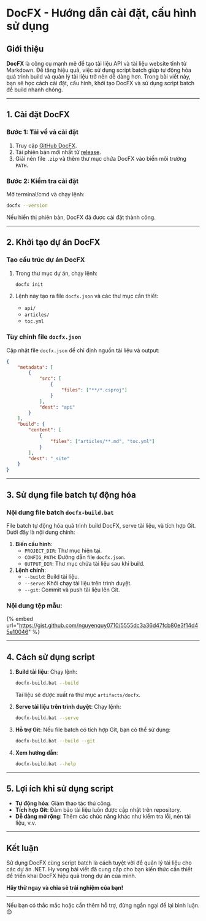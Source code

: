 # DocFX - Hướng dẫn cài đặt, cấu hình sử dụng

## **Giới thiệu**

**DocFX** là công cụ mạnh mẽ để tạo tài liệu API và tài liệu website tĩnh từ Markdown. Để tăng hiệu quả, việc sử dụng script batch giúp tự động hóa quá trình build và quản lý tài liệu trở nên dễ dàng hơn. Trong bài viết này, bạn sẽ học cách cài đặt, cấu hình, khởi tạo DocFX và sử dụng script batch để build nhanh chóng.

***

## **1. Cài đặt DocFX**

### **Bước 1: Tải về và cài đặt**

1. Truy cập [GitHub DocFX](https://github.com/dotnet/docfx).
2. Tải phiên bản mới nhất từ [release](https://github.com/dotnet/docfx/releases).
3. Giải nén file `.zip` và thêm thư mục chứa DocFX vào biến môi trường `PATH`.

### **Bước 2: Kiểm tra cài đặt**

Mở terminal/cmd và chạy lệnh:

```bash
docfx --version
```

Nếu hiển thị phiên bản, DocFX đã được cài đặt thành công.

***

## **2. Khởi tạo dự án DocFX**

### **Tạo cấu trúc dự án DocFX**

1.  Trong thư mục dự án, chạy lệnh:

    ```bash
    docfx init
    ```


2. Lệnh này tạo ra file `docfx.json` và các thư mục cần thiết:
   * `api/`
   * `articles/`
   * `toc.yml`

### **Tùy chỉnh file `docfx.json`**

Cập nhật file `docfx.json` để chỉ định nguồn tài liệu và output:

```json
{
    "metadata": [
        {
            "src": [
                {
                    "files": ["**/*.csproj"]
                }
            ],
            "dest": "api"
        }
    ],
    "build": {
        "content": [
            {
                "files": ["articles/**.md", "toc.yml"]
            }
        ],
        "dest": "_site"
    }
}
```

***

## **3. Sử dụng file batch tự động hóa**

### **Nội dung file batch `docfx-build.bat`**

File batch tự động hóa quá trình build DocFX, serve tài liệu, và tích hợp Git. Dưới đây là nội dung chính:

1. **Biến cấu hình**:
   * `PROJECT_DIR`: Thư mục hiện tại.
   * `CONFIG_PATH`: Đường dẫn file `docfx.json`.
   * `OUTPUT_DIR`: Thư mục chứa tài liệu sau khi build.
2. **Lệnh chính**:
   * `--build`: Build tài liệu.
   * `--serve`: Khởi chạy tài liệu trên trình duyệt.
   * `--git`: Commit và push tài liệu lên Git.

### **Nội dung tệp mẫu:**

{% embed url="https://gist.github.com/nguyenquy0710/5555dc3a36d47fcb80e3f14d45e10046" %}



***

## **4. Cách sử dụng script**

1.  **Build tài liệu**: Chạy lệnh:

    ```bash
    docfx-build.bat --build
    ```

    Tài liệu sẽ được xuất ra thư mục `artifacts/docfx`.
2.  **Serve tài liệu trên trình duyệt**: Chạy lệnh:

    ```bash
    docfx-build.bat --serve
    ```


3.  **Hỗ trợ Git**: Nếu file batch có tích hợp Git, bạn có thể sử dụng:

    ```bash
    docfx-build.bat --build --git
    ```


4.  **Xem hướng dẫn**:

    ```bash
    docfx-build.bat --help
    ```



***

## **5. Lợi ích khi sử dụng script**

* **Tự động hóa**: Giảm thao tác thủ công.
* **Tích hợp Git**: Đảm bảo tài liệu luôn được cập nhật trên repository.
* **Dễ dàng mở rộng**: Thêm các chức năng khác như kiểm tra lỗi, nén tài liệu, v.v.

***

## **Kết luận**

Sử dụng DocFX cùng script batch là cách tuyệt vời để quản lý tài liệu cho các dự án .NET. Hy vọng bài viết đã cung cấp cho bạn kiến thức cần thiết để triển khai DocFX hiệu quả trong dự án của mình.

**Hãy thử ngay và chia sẻ trải nghiệm của bạn!**

***

Nếu bạn có thắc mắc hoặc cần thêm hỗ trợ, đừng ngần ngại để lại bình luận. 😊 ​

